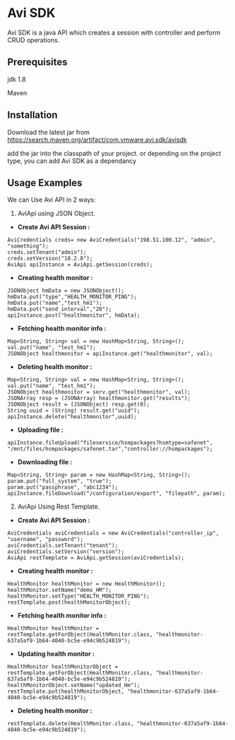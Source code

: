 # Avi SDK

Avi SDK is a java API which creates a session with controller and perform CRUD operations.

## Prerequisites
jdk 1.8

Maven
## Installation



Download the latest jar from https://search.maven.org/artifact/com.vmware.avi.sdk/avisdk

add the jar into the classpath of your project. or depending on the project type,
you can add Avi SDK as a dependancy


## Usage Examples

We can Use Avi API in 2 ways:

1. AviApi using JSON Object.

- **Create Avi API Session :**
```
AviCredentials creds= new AviCredentials("198.51.100.12", "admin", "something");
creds.setTenant("admin");
creds.setVersion("18.2.8");
AviApi apiInstance = AviApi.getSession(creds);
```

- **Creating health monitor :**
```
JSONObject hmData = new JSONObject();
hmData.put("type","HEALTH_MONITOR_PING");
hmData.put("name","test_hm1");
hmData.put("send_interval","20");
apiInstance.post("healthmonitor", hmData);
```

- **Fetching health monitor info :**
```
Map<String, String> val = new HashMap<String, String>();
val.put("name", "test_hm1");
JSONObject healthmonitor = apiInstance.get("healthmonitor", val);
```

- **Deleting health monitor :**
```
Map<String, String> val = new HashMap<String, String>();
val.put("name", "test_hm1");
JSONObject healthmonitor = serv.get("healthmonitor", val);
JSONArray resp = (JSONArray) healthmonitor.get("results");
JSONObject result = (JSONObject) resp.get(0);
String uuid = (String) result.get("uuid");
apiInstance.delete("healthmonitor",uuid);
```
- **Uploading file :**
```
apiInstance.fileUpload("fileservice/hsmpackages?hsmtype=safenet", "/mnt/files/hsmpackages/safenet.tar","controller://hsmpackages");
```

- **Downloading file :**
```
Map<String, String> param = new HashMap<String, String>();
param.put("full_system", "true");
param.put("passphrase", "abc1234");
apiInstance.fileDownload("/configuration/export", "filepath", param);
```

2. AviApi Using Rest Template.

- **Create Avi API Session :**
```
AviCredentials aviCredentials = new AviCredentials("controller_ip", "username", "password");
aviCredentials.setTenant("tenant");
aviCredentials.setVersion("version");
AviApi restTemplate = AviApi.getSession(aviCredentials);
```

- **Creating health monitor :**
```
HealthMonitor healthMonitor = new HealthMonitor();
healthMonitor.setName("demo_HM");
healthMonitor.setType("HEALTH_MONITOR_PING");
restTemplate.post(healthMonitorObject);
```

- **Fetching health monitor info :**
```
HealthMonitor healthMonitor = restTemplate.getForObject(HealthMonitor.class, "healthmonitor-637a5af9-1b64-4040-bc5e-e94c9b524819");
```

- **Updating health monitor :**
```
HealthMonitor healthMonitorObject = restTemplate.getForObject(HealthMonitor.class, "healthmonitor-637a5af9-1b64-4040-bc5e-e94c9b524819");
healthMonitorObject.setName("updated_Hm");
restTemplate.put(healthMonitorObject, "healthmonitor-637a5af9-1b64-4040-bc5e-e94c9b524819");
```

- **Deleting health monitor :**
```
restTemplate.delete(HealthMonitor.class, "healthmonitor-637a5af9-1b64-4040-bc5e-e94c9b524819");

